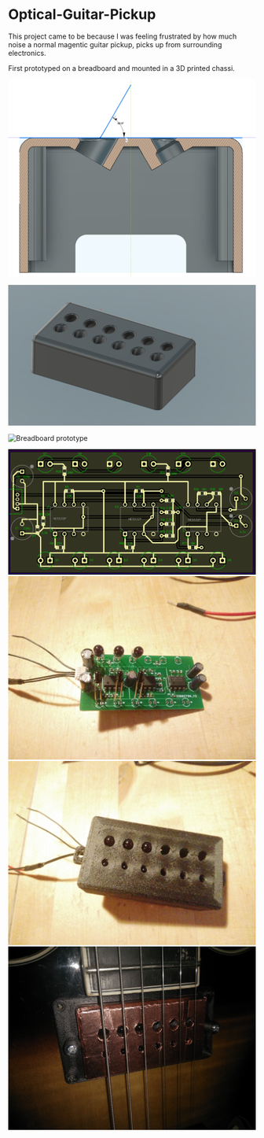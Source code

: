 # Optical-Guitar-Pickup

This project came to be because I was feeling frustrated by how much noise a normal magentic guitar pickup, picks up from surrounding electronics. 

First prototyped on a breadboard and mounted in a 3D printed chassi.



![CAD Drawing](https://github.com/DonStroganotti/Optical-Guitar-Pickup/blob/main/Images/pickup%20CAD.PNG)

![CAD Drawing](https://github.com/DonStroganotti/Optical-Guitar-Pickup/blob/main/Images/pickup.png)

![Breadboard prototype](https://github.com/DonStroganotti/Optical-Guitar-Pickup/blob/main/Images/transimpedance%20prototype.jpg)

![1](https://github.com/DonStroganotti/Optical-Guitar-Pickup/blob/main/Images/PCB%20Top.PNG)
![2](https://github.com/DonStroganotti/Optical-Guitar-Pickup/blob/main/Images/circuitboard.jpg)
![3](https://github.com/DonStroganotti/Optical-Guitar-Pickup/blob/main/Images/pickup.jpg)
![4](https://github.com/DonStroganotti/Optical-Guitar-Pickup/blob/main/Images/shielded%20pickup.jpg)
